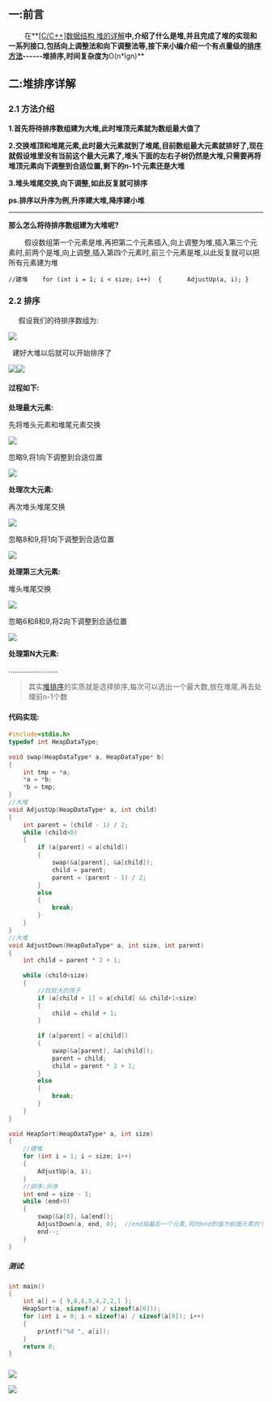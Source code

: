 ## 一:前言

        在**[\[C/C++\]数据结构 堆的详解](http://t.csdnimg.cn/uVmLy "[C/C++]数据结构 堆的详解")**中,介绍了什么是堆,并且完成了堆的实现和一系列接口,包括向上调整法和向下调整法等,接下来小编介绍一个有点量级的[排序方法](https://so.csdn.net/so/search?q=%E6%8E%92%E5%BA%8F%E6%96%B9%E6%B3%95&spm=1001.2101.3001.7020)\------**堆排序**,时间复杂度为**O(n\*lgn)**

## **二:堆排序详解**

### **2.1 方法介绍**

**1.首先将待排序数组建为大堆,此时堆顶元素就为数组最大值了**

**2.交换堆顶和堆尾元素,此时最大元素就到了堆尾,目前数组最大元素就排好了,现在就假设堆里没有当前这个最大元素了,堆头下面的左右子树仍然是大堆,只需要再将堆顶元素向下调整到合适位置,剩下的n-1个元素还是大堆**

**3.堆头堆尾交换,向下调整,如此反复就可排序**

**ps.排序以升序为例,升序建大堆,降序建小堆**        

* * *

**那么怎么将待排序数组建为大堆呢?**

        假设数组第一个元素是堆,再把第二个元素插入,向上调整为堆,插入第三个元素时,前两个是堆,向上调整,插入第四个元素时,前三个元素是堆,以此反复就可以把所有元素建为堆

```cobol
//建堆	for (int i = 1; i < size; i++)	{		AdjustUp(a, i);	}
```

### 2.2 排序

     假设我们的待排序数组为:

![](https://img-blog.csdnimg.cn/91888da02e084b519c9c4d2d636c5668.png)

  建好大堆以后就可以开始排序了

![](https://img-blog.csdnimg.cn/b51c983348144a68b9ec8486c847ca14.png)![](https://img-blog.csdnimg.cn/9f3696d3528e459c8d99d2aaa4d4f4eb.png)

#### **过程如下:**

**处理最大元素:**

先将堆头元素和堆尾元素交换

![](https://img-blog.csdnimg.cn/efedc601ac7740eb94c4c73c8856cdad.png)

忽略9,将1向下调整到合适位置

![](https://img-blog.csdnimg.cn/a30acecc86634c918cebfc288d19654e.png)

**处理次大元素:**

再次堆头堆尾交换

![](https://img-blog.csdnimg.cn/281c7942c9784d57b95b401af9f2a77b.png)

忽略8和9,将1向下调整到合适位置

![](https://img-blog.csdnimg.cn/0844e0c0be05498c824c8315646470ca.png)

**处理第三大元素:**

堆头堆尾交换

![](https://img-blog.csdnimg.cn/300fc6f390c8404795383d93da3db8bd.png)

忽略6和8和9,将2向下调整到合适位置

![](https://img-blog.csdnimg.cn/11a4e32a08234b9d9d5efe704785360e.png)

**处理第N大元素:**

........................

> 其实[堆排序](https://so.csdn.net/so/search?q=%E5%A0%86%E6%8E%92%E5%BA%8F&spm=1001.2101.3001.7020)的实质就是选择排序,每次可以选出一个最大数,放在堆尾,再去处理前n-1个数

#### 代码实现:

```c++
#include<stdio.h>
typedef int HeapDataType;
 
void swap(HeapDataType* a, HeapDataType* b)
{
	int tmp = *a;
	*a = *b;
	*b = tmp;
}
//大堆
void AdjustUp(HeapDataType* a, int child)
{
	int parent = (child - 1) / 2;
	while (child>0)
	{
		if (a[parent] < a[child])
		{
			swap(&a[parent], &a[child]);
			child = parent;
			parent = (parent - 1) / 2;
		}
		else
		{
			break;
		}
	}
}
//大堆
void AdjustDown(HeapDataType* a, int size, int parent)
{
	int child = parent * 2 + 1;
 
	while (child<size)
	{
		//找较大的孩子
		if (a[child + 1] > a[child] && child+1<size)
		{
			child = child + 1;
		}
 
		if (a[parent] < a[child])
		{
			swap(&a[parent], &a[child]);
			parent = child;
			child = parent * 2 + 1;
		}
		else
		{
			break;
		}
	}
}
 
void HeapSort(HeapDataType* a, int size)
{
	//建堆
	for (int i = 1; i < size; i++)
	{
		AdjustUp(a, i);
	}
	//排序:升序
	int end = size - 1;
	while (end>0)
	{
		swap(&a[0], &a[end]);
		AdjustDown(a, end, 0);  //end指最后一个元素,同时end的值为前面元素的个数
		end--;
	}
}
```

##### 测试:

```c++
int main()
{
	int a[] = { 9,8,6,5,4,2,2,1 };
	HeapSort(a, sizeof(a) / sizeof(a[0]));
	for (int i = 0; i < sizeof(a) / sizeof(a[0]); i++)
	{
		printf("%d ", a[i]);
	}
	return 0;
}
```

#####   
![](https://img-blog.csdnimg.cn/0bb1a433abc244d3b3f0f8821046e73a.png)

![](https://img-blog.csdnimg.cn/cc822d218c80493e94a802b33f0c5890.jpeg)